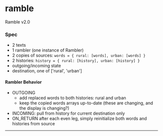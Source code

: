 # ramble
Ramble v2.0

### Spec

- 2 texts
- 1 rambler (one instance of Rambler)
 - 2 copies of sources: `words = { rural: [words], urban: [words] }`
 - 2 histories: `history = { rural: [history], urban: [history] }`
 - outgoing/incoming state
 - destination, one of ['rural', 'urban']

#### Rambler Behavior
- OUTGOING
  - add replaced words to both histories: rural and urban
  - keep the copied words arrays up-to-date (these are changing, and the display is changing?)
- INCOMING: pull from history for current destination only
- ON_RETURN after each even leg, simply reinitialize both words and histories from source

----

